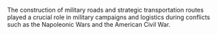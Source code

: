 The construction of military roads and strategic transportation routes played a crucial role in military campaigns and logistics during conflicts such as the Napoleonic Wars and the American Civil War.
